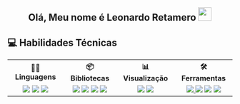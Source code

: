 <h2 align="center">Olá, Meu nome é Leonardo Retamero <img src="https://user-images.githubusercontent.com/39955420/147578264-bae0526c-028a-49d2-8af8-d08bb4edbd2a.gif" height="30" width="30"></h2>

<h2> 💻 Habilidades Técnicas</h2>

<table>
  <tr>
    <th>👨‍💻 Linguagens</th>
    <th>📦 Bibliotecas</th>
    <th>📊 Visualização</th>
    <th>🛠️ Ferramentas</th>
  </tr>
  <tr>
    <td align="center">
      <img src="https://img.shields.io/badge/Python-3776AB?style=for-the-badge&logo=python&logoColor=white"/>
      <img src="https://img.shields.io/badge/SQL-005571?style=for-the-badge&logo=amazon-dynamodb&logoColor=white"/>
      <img src="https://img.shields.io/badge/Dax-3776AB?style=for-the-badge&logo=dax&logoColor=white"/>
    </td>
    <td align="center">
      <img src="https://img.shields.io/badge/Pandas-150458?style=for-the-badge&logo=pandas&logoColor=white"/>
      <img src="https://img.shields.io/badge/NumPy-013243?style=for-the-badge&logo=numpy&logoColor=white"/>
      <img src="https://img.shields.io/badge/Matplotlib-11557C?style=for-the-badge&logo=python&logoColor=white"/>
      <img src="https://img.shields.io/badge/Plotly-150458?style=for-the-badge&logo=plotly&logoColor=green"/>
    </td>
    <td align="center">
      <img src="https://img.shields.io/badge/PowerBI-F2C811?style=for-the-badge&logo=Power%20BI&logoColor=black"/>
      <a href="https://streamlit.io/">
        <img src="https://img.shields.io/badge/Streamlit-FF4B4B?style=for-the-badge&logo=streamlit&logoColor=white"/>
      </a>
    </td>
    <td align="center">
      <a href="https://colab.research.google.com/">
        <img src="https://img.shields.io/badge/Colab-F9AB00?style=for-the-badge&logo=googlecolab&logoColor=white"/>
      </a>
      <img src="https://img.shields.io/badge/Jupyter-F37626?style=for-the-badge&logo=Jupyter&logoColor=white"/>
      <img src="https://img.shields.io/badge/VSCode-0078d7?style=for-the-badge&logo=visualstudiocode&logoColor=white"/>
      <img src="https://img.shields.io/badge/Excel-217346?style=for-the-badge&logo=microsoft-excel&logoColor=white"/>
    </td>
  </tr>
</table>
